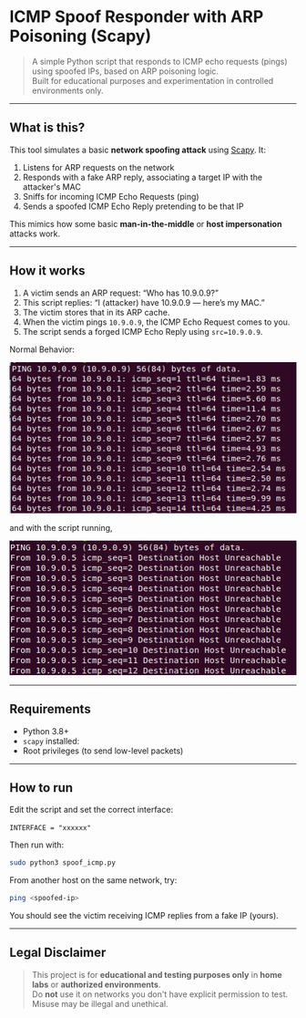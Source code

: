 # ICMP Spoof Responder with ARP Poisoning (Scapy)

> A simple Python script that responds to ICMP echo requests (pings) using spoofed IPs, based on ARP poisoning logic.  
> Built for educational purposes and experimentation in controlled environments only.

---

## What is this?

This tool simulates a basic **network spoofing attack** using [Scapy](https://scapy.net/). It:

1. Listens for ARP requests on the network
2. Responds with a fake ARP reply, associating a target IP with the attacker's MAC
3. Sniffs for incoming ICMP Echo Requests (ping)
4. Sends a spoofed ICMP Echo Reply pretending to be that IP

This mimics how some basic **man-in-the-middle** or **host impersonation** attacks work.

---

## How it works

1. A victim sends an ARP request: “Who has 10.9.0.9?”
2. This script replies: “I (attacker) have 10.9.0.9 — here’s my MAC.”
3. The victim stores that in its ARP cache.
4. When the victim pings `10.9.0.9`, the ICMP Echo Request comes to you.
5. The script sends a forged ICMP Echo Reply using `src=10.9.0.9`.

Normal Behavior:


<img src="https://github.com/focarica/ICMP-Spoof/blob/main/img/ping-9-spoofing.png?raw=true">

and with the script running, 


<img src="https://github.com/focarica/ICMP-Spoof/blob/main/img/ping-9-wspoofing.png?raw=true">

---

## Requirements

- Python 3.8+
- `scapy` installed:
- Root privileges (to send low-level packets)

---

## How to run

Edit the script and set the correct interface:

`INTERFACE = "xxxxxx"`

Then run with:

```bash
sudo python3 spoof_icmp.py
```

From another host on the same network, try:

```bash
ping <spoofed-ip>
```

You should see the victim receiving ICMP replies from a fake IP (yours).

---

## Legal Disclaimer

> This project is for **educational and testing purposes only** in **home labs** or **authorized environments**.  
> Do **not** use it on networks you don't have explicit permission to test.  
> Misuse may be illegal and unethical.
